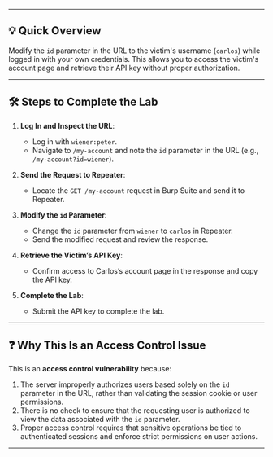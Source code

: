 
---

## **💡 Quick Overview**

Modify the `id` parameter in the URL to the victim's username (`carlos`) while logged in with your own credentials. This allows you to access the victim's account page and retrieve their API key without proper authorization.

---

## **🛠️ Steps to Complete the Lab**

1. **Log In and Inspect the URL**:
    
    - Log in with `wiener:peter`.
    - Navigate to `/my-account` and note the `id` parameter in the URL (e.g., `/my-account?id=wiener`).
2. **Send the Request to Repeater**:
    
    - Locate the `GET /my-account` request in Burp Suite and send it to Repeater.
3. **Modify the `id` Parameter**:
    
    - Change the `id` parameter from `wiener` to `carlos` in Repeater.
    - Send the modified request and review the response.
4. **Retrieve the Victim’s API Key**:
    
    - Confirm access to Carlos’s account page in the response and copy the API key.
5. **Complete the Lab**:
    
    - Submit the API key to complete the lab.

---

## **❓ Why This Is an Access Control Issue**

This is an **access control vulnerability** because:

1. The server improperly authorizes users based solely on the `id` parameter in the URL, rather than validating the session cookie or user permissions.
2. There is no check to ensure that the requesting user is authorized to view the data associated with the `id` parameter.
3. Proper access control requires that sensitive operations be tied to authenticated sessions and enforce strict permissions on user actions.

---